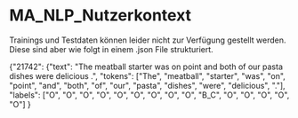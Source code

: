 # MA_NLP_Nutzerkontext

Trainings und Testdaten können leider nicht zur Verfügung gestellt werden. Diese sind aber wie folgt in einem .json File strukturiert.

{"21742": {"text": "The meatball starter was on point and both of our pasta dishes were delicious .", 
"tokens": ["The", "meatball", "starter", "was", "on", "point", "and", "both", "of", "our", "pasta", "dishes", "were", "delicious", "."], 
"labels": ["O", "O", "O", "O", "O", "O", "O", "O", "O", "B_C", "O", "O", "O", "O", "O"]
}
